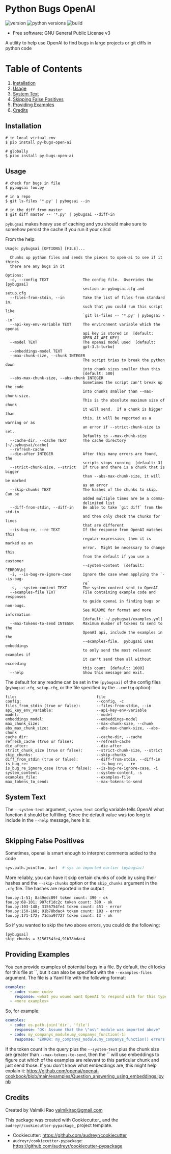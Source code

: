 # Python Bugs OpenAI

![version](https://img.shields.io/pypi/v/py_bugs_open_ai)
![python versions](https://img.shields.io/pypi/pyversions/py_bugs_open_ai)
![build](https://img.shields.io/github/actions/workflow/status/valmikirao/py_bugs_open_ai/push-workflow.yml?branch=master)

* Free software: GNU General Public License v3

A utility to help use OpenAI to find bugs in large projects or git diffs in python code

# Table of Contents

1. [Installation](#Installation)
2. [Usage](#Usage)
3. [System Text](#SystemText)
4. [Skipping False Positives](#Skipping)
5. [Providing Examples](#Examples)
6. [Credits](#Credits)


## Installation <a id="Installation"/>

```shell
# in local virtual env
$ pip install py-bugs-open-ai

# globally
$ pipx install py-bugs-open-ai
```

## Usage <a id="Usage"/>

```shell
# check for bugs in file
$ pybugsai foo.py

# in a repo
$ git ls-files '*.py' | pybugsai --in

# in the diff from master
$ git diff master -- '*.py' | pybugsai --diff-in
```

`pybugsai` makes heavy use of caching and you should make sure to somehow persist the cache if you run it your ci/cd

From the help:

```text
Usage: pybugsai [OPTIONS] [FILE]...

  Chunks up python files and sends the pieces to open-ai to see if it thinks
  there are any bugs in it

Options:
  -c, --config TEXT               The config file.  Overrides the [pybugsai]
                                  section in pybugsai.cfg and setup.cfg
  --files-from-stdin, --in        Take the list of files from standard in,
                                  such that you could run this script like
                                  `git ls-files -- '*.py' | pybugsai --in`
  --api-key-env-variable TEXT     The environment variable which the openai
                                  api key is stored in  [default:
                                  OPEN_AI_API_KEY]
  --model TEXT                    The openai model used  [default:
                                  gpt-3.5-turbo]
  --embeddings-model TEXT
  --max-chunk-size, --chunk INTEGER
                                  The script tries to break the python down
                                  into chunk sizes smaller than this
                                  [default: 500]
  --abs-max-chunk-size, --abs-chunk INTEGER
                                  Sometimes the script can't break up the code
                                  into chunks smaller than --max-chunk-size.
                                  This is the absolute maximum size of chunk
                                  it will send.  If a chunk is bigger than
                                  this, it will be reported as a warning or as
                                  an error if --strict-chunk-size is set.
                                  Defaults to --max-chunk-size
  --cache-dir, --cache TEXT       The cache directory [~/.pybugsai/cache]
  --refresh-cache
  --die-after INTEGER             After this many errors are found, the
                                  scripts stops running  [default: 3]
  --strict-chunk-size, --strict   If true and there is a chunk that is bigger
                                  than --abs-max-chunk-size, it will be marked
                                  as an error
  --skip-chunks TEXT              The hashes of the chunks to skip.  Can be
                                  added multiple times are be a comma-
                                  delimited list
  --diff-from-stdin, --diff-in    Be able to take `git diff` from the std-in
                                  and then only check the chunks for lines
                                  that are different
  --is-bug-re, --re TEXT          If the response from OpenAI matches this
                                  regular-expression, then it is marked as an
                                  error.  Might be necessary to change this
                                  from the default if you use a customer
                                  --system-content  [default: ^ERROR\b]
  -i, --is-bug-re-ignore-case     Ignore the case when applying the `--is-bug-
                                  re`
  -s, --system-content TEXT       The system content sent to OpenAI
  --examples-file TEXT            File containing example code and responses
                                  to guide openai in finding bugs or non-bugs.
                                  See README for format and more information
                                  [default: ~/.pybugsai/examples.yml]
  --max-tokens-to-send INTEGER    Maximum number of tokens to send to the
                                  OpenAI api, include the examples in the
                                  --examples-file.  pybugsai uses embeddings
                                  to only send the most relevant examples if
                                  it can't send them all without exceeding
                                  this count  [default: 1000]
  --help                          Show this message and exit.

```

The default for any readme can be set in the `[pybugsai]` of the config files (`pybugsai.cfg`, `setup.cfg`, or the
file specified by the `--config` option):

```text
file:                                   file
config:                                 --config, -c
files_from_stdin (true or false):       --files-from-stdin, --in
api_key_env_variable:                   --api-key-env-variable
model:                                  --model
embeddings_model:                       --embeddings-model
max_chunk_size:                         --max-chunk-size, --chunk
abs_max_chunk_size:                     --abs-max-chunk-size, --abs-chunk
cache_dir:                              --cache-dir, --cache
refresh_cache (true or false):          --refresh-cache
die_after:                              --die-after
strict_chunk_size (true or false):      --strict-chunk-size, --strict
skip_chunks:                            --skip-chunks
diff_from_stdin (true or false):        --diff-from-stdin, --diff-in
is_bug_re:                              --is-bug-re, --re
is_bug_re_ignore_case (true or false):  --is-bug-re-ignore-case, -i
system_content:                         --system-content, -s
examples_file:                          --examples-file
max_tokens_to_send:                     --max-tokens-to-send

```

## System Text <a id="SystemText"/>

The `--system-text` argument, `system_text` config variable tells OpenAI what function it should be fulfilling.  Since
the default value was too long to include in the `--help` message, here it is:

```text

```

## Skipping False Positives <a id="Skipping"/>

Sometimes, openai is smart enough to interpret comments added to the code

```python
sys.path.join(foo, bar)  # sys in imported earlier (pybugsai)
```

More reliably, you can have it skip certain chunks of code by using their hashes and the `--skip-chunks` option or
the `skip_chunks` argument in the `.cfg` file.  The hashes are reported in the output

```text
foo.py:1-51; 8a49edc09f token count: 390 - ok
foo.py:68-101; 907cf1dc2c token count: 380 - ok
foo.py:103-148; 3156754fe4 token count: 451 - error
foo.py:150-168; 91b78bdac4 token count: 183 - error
foo.py:171-172; 71daa97727 token count: 13 - ok
```

So if you wanted to skip the two above errors, you could do the following:

```text
[pybugsai]
skip_chunks = 3156754fe4,91b78bdac4
```

## Providing Examples <a id="Examples"/>

You can provide examples of potential bugs in a file.  By default, the cli looks for this file at
``, but it can also be specified with the `--examples-files` argument.  The file is a Yaml
file with the following format:

```yaml
examples:
  - code: <some code>
    response: <what you wound want OpenAI to respond with for this type of code>
  - <more examples>
```

So, for example:

```yaml
examples:
  - code: os.path.join('dir', 'file')
    response: "OK: Assume that the \"os\" module was imported above"
  - code: my_companys_module.my_companys_function(-1)
    response: "ERROR: my_companys_module.my_companys_function() errors with negative values"
```

If the token count in the query plus the `--system-text` plus the chunk size are greater than `--max-tokens-to-send`,
then the `` will use embeddings to figure out which of the examples are relevant to this particular chunk
and just send those.  If you don't know what embeddings are, this might help explain it:
https://github.com/openai/openai-cookbook/blob/main/examples/Question_answering_using_embeddings.ipynb

## Credits <a id="Credits"/>

Created by Valmiki Rao <valmikirao@gmail.com>

This package was created with Cookiecutter_ and the `audreyr/cookiecutter-pypackage`_ project template.

* Cookiecutter: https://github.com/audreyr/cookiecutter
* `audreyr/cookiecutter-pypackage`: https://github.com/audreyr/cookiecutter-pypackage